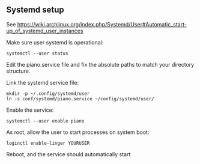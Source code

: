Systemd setup
--------------

See https://wiki.archlinux.org/index.php/Systemd/User#Automatic_start-up_of_systemd_user_instances


Make sure user systemd is operational:

    systemctl --user status

Edit the piano.service file and fix the absolute paths to match your directory structure.

Link the systemd service file:

    mkdir -p ~/.config/systemd/user
    ln -s conf/systemd/piano.service ~/config/systemd/user/

Enable the service:

    systemctl --user enable piano

As root, allow the user to start processes on system boot:

    loginctl enable-linger YOURUSER

Reboot, and the service should automatically start